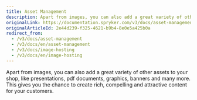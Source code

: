 ```yaml
---
title: Asset Management
description: Apart from images, you can also add a great variety of other assets to your shop, like presentations, pdf documents, graphics, banners and many more.
originalLink: https://documentation.spryker.com/v3/docs/asset-management
originalArticleId: 2e44d239-f325-4621-b9b4-8e0e5a425b0a
redirect_from:
  - /v3/docs/asset-management
  - /v3/docs/en/asset-management
  - /v3/docs/image-hosting
  - /v3/docs/en/image-hosting
---
```


Apart from images, you can also add a great variety of other assets to your shop, like presentations, pdf documents, graphics, banners and many more. This gives you the chance to create rich, compelling and attractive content for your customers.
